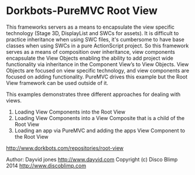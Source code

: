 Dorkbots-PureMVC Root View
=================

This frameworks servers as a means to encapsulate the view specific technology (Stage 3D, DisplayList and SWCs for assets). It is difficult to practice inheritance when using SWC files, it's cumbersome to have base classes when using SWCs in a pure ActionScript project. So this framework serves as a means of composition over inheritance, view components encapsulate the View Objects enabling the ability to add project wide functionality via inheritance in the Component View’s to View Objects. View Objects are focused on view specific technology, and view components are focused on adding functionality. PureMVC drives this example but the Root View framework can be used outside of it. 

This examples demonstrates three different approaches for dealing with views.
1. Loading View Components into the Root View
2. Loading View Components into a View Composite that is a child of the Root View
3. Loading an app via PureMVC and adding the apps View Component to the Root View

http://www.dorkbots.com/repositories/root-view

Author: Dayvid jones
http://www.dayvid.com
Copyright (c) Disco Blimp 2014
http://www.discoblimp.com